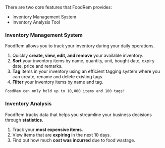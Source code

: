 <!-- markdownlint-disable-file first-line-h1 -->
There are two core features that FoodRem provides:

* Inventory Management System
* Inventory Analysis Tool

<!-- TODO: Add links to e.g. name, bought date, expiry date, etc. -->

### Inventory Management System

FoodRem allows you to track your inventory during your daily operations.

1. Quickly **create, view, edit, and remove** your available inventory.
1. **Sort** your inventory items by name, quantity, unit, bought date, expiry date, price and remarks.
1. **Tag** items in your inventory using an efficient tagging system where you can create, rename and delete existing tags.
1. **Filter** your inventory items by name and tag.

```warning
FoodRem can only hold up to 10,000 items and 100 tags!
```

### Inventory Analysis

FoodRem tracks data that helps you streamline your business decisions through **statistics**.

1. Track your **most expensive items**.
1. View items that are **expiring** in the next 10 days.
1. Find out how much **cost was incurred** due to food wastage.
